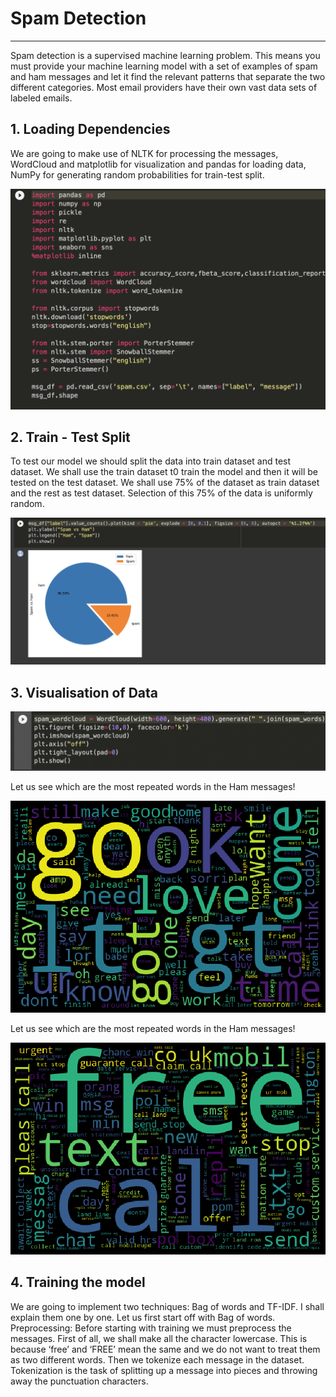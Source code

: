 # Spam Detection
-----------------

Spam detection is a supervised machine learning problem. This means you must provide your machine learning model with a set of examples of spam and ham messages and let it find the relevant patterns that separate the two different categories. Most email providers have their own vast data sets of labeled emails.


## 1. Loading Dependencies

We are going to make use of NLTK for processing the messages, WordCloud and matplotlib for visualization and pandas for loading data, NumPy for generating random probabilities for train-test split.

![Dependencies](https://github.com/whodoibenow/spamdetection/raw/main/Plots/Screenshot%202021-11-04%20at%207.39.42%20PM.png)

## 2. Train - Test Split

To test our model we should split the data into train dataset and test dataset. We shall use the train dataset t0 train the model and then it will be tested on the test dataset. We shall use 75% of the dataset as train dataset and the rest as test dataset. Selection of this 75% of the data is uniformly random.

![Spam vs Ham](https://github.com/whodoibenow/spamdetection/raw/main/Plots/Screenshot%202021-11-04%20at%207.40.23%20PM.png)

## 3. Visualisation of Data

![Code](https://github.com/whodoibenow/spamdetection/raw/main/Plots/Screenshot%202021-11-04%20at%207.50.01%20PM.png)

Let us see which are the most repeated words in the Ham messages! 

![](https://github.com/whodoibenow/spamdetection/raw/main/Plots/Unknown.png)

Let us see which are the most repeated words in the Ham messages! 


![](https://github.com/whodoibenow/spamdetection/raw/main/Plots/Unknown%20copy.png)

## 4. Training the model

We are going to implement two techniques: Bag of words and TF-IDF. I shall explain them one by one. Let us first start off with Bag of words.
Preprocessing: Before starting with training we must preprocess the messages. First of all, we shall make all the character lowercase. This is because ‘free’ and ‘FREE’ mean the same and we do not want to treat them as two different words.
Then we tokenize each message in the dataset. Tokenization is the task of splitting up a message into pieces and throwing away the punctuation characters. 





